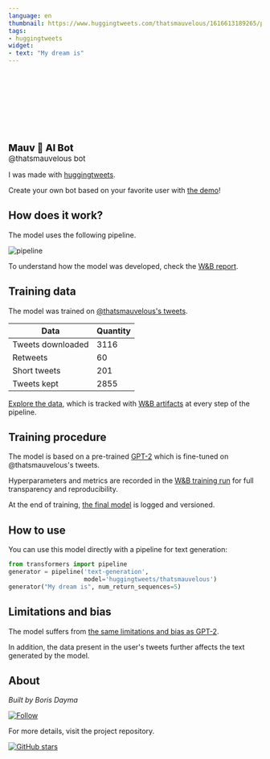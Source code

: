 ```yaml
---
language: en
thumbnail: https://www.huggingtweets.com/thatsmauvelous/1616613189265/predictions.png
tags:
- huggingtweets
widget:
- text: "My dream is"
---
```


<div>
<div style="width: 132px; height:132px; border-radius: 50%; background-size: cover; background-image: url('https://pbs.twimg.com/profile_images/1365101384849379330/iTnW3MBk_400x400.jpg')">
</div>
<div style="margin-top: 8px; font-size: 19px; font-weight: 800">Mauv 🤖 AI Bot </div>
<div style="font-size: 15px">@thatsmauvelous bot</div>
</div>

I was made with [huggingtweets](https://github.com/borisdayma/huggingtweets).

Create your own bot based on your favorite user with [the demo](https://colab.research.google.com/github/borisdayma/huggingtweets/blob/master/huggingtweets-demo.ipynb)!

## How does it work?

The model uses the following pipeline.

![pipeline](https://github.com/borisdayma/huggingtweets/blob/master/img/pipeline.png?raw=true)

To understand how the model was developed, check the [W&B report](https://app.wandb.ai/wandb/huggingtweets/reports/HuggingTweets-Train-a-model-to-generate-tweets--VmlldzoxMTY5MjI).

## Training data

The model was trained on [@thatsmauvelous's tweets](https://twitter.com/thatsmauvelous).

| Data | Quantity |
| --- | --- |
| Tweets downloaded | 3116 |
| Retweets | 60 |
| Short tweets | 201 |
| Tweets kept | 2855 |

[Explore the data](https://wandb.ai/wandb/huggingtweets/runs/1r2hczva/artifacts), which is tracked with [W&B artifacts](https://docs.wandb.com/artifacts) at every step of the pipeline.

## Training procedure

The model is based on a pre-trained [GPT-2](https://huggingface.co/gpt2) which is fine-tuned on @thatsmauvelous's tweets.

Hyperparameters and metrics are recorded in the [W&B training run](https://wandb.ai/wandb/huggingtweets/runs/mx48u8gp) for full transparency and reproducibility.

At the end of training, [the final model](https://wandb.ai/wandb/huggingtweets/runs/mx48u8gp/artifacts) is logged and versioned.

## How to use

You can use this model directly with a pipeline for text generation:

```python
from transformers import pipeline
generator = pipeline('text-generation',
                     model='huggingtweets/thatsmauvelous')
generator("My dream is", num_return_sequences=5)
```

## Limitations and bias

The model suffers from [the same limitations and bias as GPT-2](https://huggingface.co/gpt2#limitations-and-bias).

In addition, the data present in the user's tweets further affects the text generated by the model.

## About

*Built by Boris Dayma*

[![Follow](https://img.shields.io/twitter/follow/borisdayma?style=social)](https://twitter.com/intent/follow?screen_name=borisdayma)

For more details, visit the project repository.

[![GitHub stars](https://img.shields.io/github/stars/borisdayma/huggingtweets?style=social)](https://github.com/borisdayma/huggingtweets)
